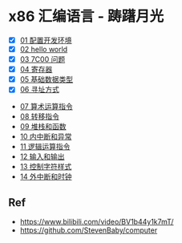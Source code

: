 # x86 汇编语言 - 踌躇月光

* [x] [01 配置开发环境](./01)
* [x] [02 hello world](./02)
* [x] [03 7C00 问题](./03)
* [x] [04 寄存器](./04)
* [x] [05 基础数据类型](./05)
* [x] [06 寻址方式](./06)
* [07 算术运算指令](./07)
* [08 转移指令](./08)
* [09 堆栈和函数](./09)
* [10 内中断和异常](./10)
* [11 逻辑运算指令](./11)
* [12 输入和输出](./12)
* [13 控制字符样式](./13)
* [14 外中断和时钟](./14)

## Ref

* <https://www.bilibili.com/video/BV1b44y1k7mT/>
* <https://github.com/StevenBaby/computer>
